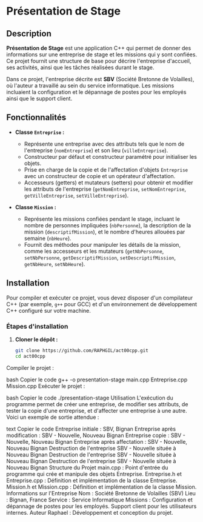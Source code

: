 # Présentation de Stage

## Description

**Présentation de Stage** est une application C++ qui permet de donner des informations sur une entreprise de stage et les missions qui y sont confiées. Ce projet fournit une structure de base pour décrire l'entreprise d'accueil, ses activités, ainsi que les tâches réalisées durant le stage.

Dans ce projet, l'entreprise décrite est **SBV** (Société Bretonne de Volailles), où l'auteur a travaillé au sein du service informatique. Les missions incluaient la configuration et le dépannage de postes pour les employés ainsi que le support client.

## Fonctionnalités

- **Classe `Entreprise` :**
  - Représente une entreprise avec des attributs tels que le nom de l'entreprise (`nomEntreprise`) et son lieu (`villeEntreprise`).
  - Constructeur par défaut et constructeur paramétré pour initialiser les objets.
  - Prise en charge de la copie et de l'affectation d'objets `Entreprise` avec un constructeur de copie et un opérateur d'affectation.
  - Accesseurs (getters) et mutateurs (setters) pour obtenir et modifier les attributs de l'entreprise (`getNomEntreprise`, `setNomEntreprise`, `getVilleEntreprise`, `setVilleEntreprise`).

- **Classe `Mission` :**
  - Représente les missions confiées pendant le stage, incluant le nombre de personnes impliquées (`nbPersonne`), la description de la mission (`descriptifMission`), et le nombre d'heures allouées par semaine (`nbHeure`).
  - Fournit des méthodes pour manipuler les détails de la mission, comme les accesseurs et les mutateurs (`getNbPersonne`, `setNbPersonne`, `getDescriptifMission`, `setDescriptifMission`, `getNbHeure`, `setNbHeure`).

## Installation

Pour compiler et exécuter ce projet, vous devez disposer d'un compilateur C++ (par exemple, `g++` pour GCC) et d'un environnement de développement C++ configuré sur votre machine.

### Étapes d'installation

1. **Cloner le dépôt :**
   ```bash
   git clone https://github.com/RAPHGIL/act00cpp.git
   cd act00cpp
Compiler le projet :

bash
Copier le code
g++ -o presentation-stage main.cpp Entreprise.cpp Mission.cpp
Exécuter le projet :

bash
Copier le code
./presentation-stage
Utilisation
L'exécution du programme permet de créer une entreprise, de modifier ses attributs, de tester la copie d'une entreprise, et d'affecter une entreprise à une autre. Voici un exemple de sortie attendue :

text
Copier le code
Entreprise initiale : SBV, Bignan
Entreprise après modification : SBV - Nouvelle, Nouveau Bignan
Entreprise copie : SBV - Nouvelle, Nouveau Bignan
Entreprise après affectation : SBV - Nouvelle, Nouveau Bignan
Destruction de l'entreprise SBV - Nouvelle située à Nouveau Bignan
Destruction de l'entreprise SBV - Nouvelle située à Nouveau Bignan
Destruction de l'entreprise SBV - Nouvelle située à Nouveau Bignan
Structure du Projet
main.cpp : Point d'entrée du programme qui crée et manipule des objets Entreprise.
Entreprise.h et Entreprise.cpp : Définition et implémentation de la classe Entreprise.
Mission.h et Mission.cpp : Définition et implémentation de la classe Mission.
Informations sur l'Entreprise
Nom : Société Bretonne de Volailles (SBV)
Lieu : Bignan, France
Service : Service Informatique
Missions :
Configuration et dépannage de postes pour les employés.
Support client pour les utilisateurs internes.
Auteur
Raphael : Développement et conception du projet.
